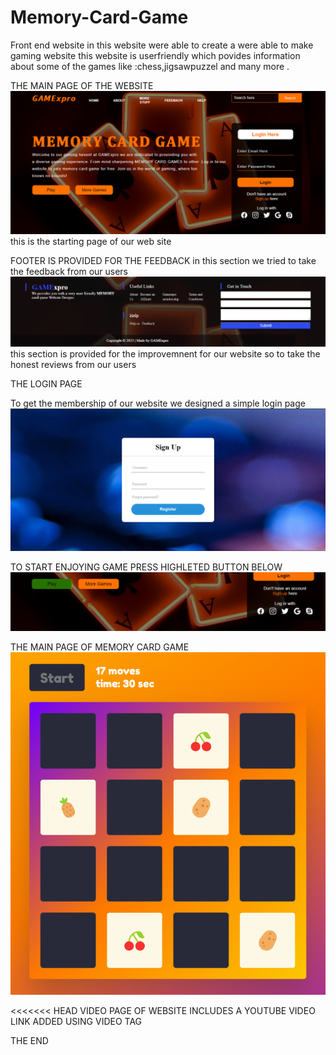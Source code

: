 # Memory-Card-Game
Front end website in this website were able to create a were able to make gaming website
this website is userfriendly which povides information about some of the games like :chess,jigsawpuzzel and many more .


THE MAIN PAGE OF THE WEBSITE
![alt text](<Screenshot 2024-05-15 151243.png>)
this is the starting page of our web site


FOOTER IS PROVIDED FOR THE FEEDBACK
in this section we tried to take the feedback from our users
![alt text](<Screenshot 2024-05-15 153155.png>)
this section is provided for the improvemnent for our website 
so to take the honest reviews from our users


THE LOGIN PAGE

To get the membership of our website we designed a simple login page
![alt text](<Screenshot 2024-05-15 151647.png>)



TO START ENJOYING GAME PRESS HIGHLETED BUTTON BELOW
![alt text](<Screenshot 2024-05-16 172018.png>)

THE MAIN PAGE OF MEMORY CARD GAME
![alt text](image-1.png)

<<<<<<< HEAD
VIDEO PAGE OF WEBSITE INCLUDES A YOUTUBE VIDEO LINK ADDED USING VIDEO TAG

THE END

